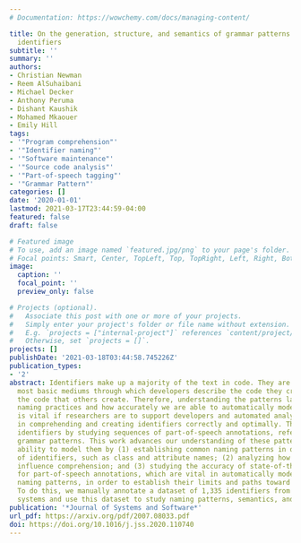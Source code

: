 ```yaml
---
# Documentation: https://wowchemy.com/docs/managing-content/

title: On the generation, structure, and semantics of grammar patterns in source code
  identifiers
subtitle: ''
summary: ''
authors:
- Christian Newman
- Reem AlSuhaibani
- Michael Decker
- Anthony Peruma
- Dishant Kaushik
- Mohamed Mkaouer
- Emily Hill
tags:
- '"Program comprehension"'
- '"Identifier naming"'
- '"Software maintenance"'
- '"Source code analysis"'
- '"Part-of-speech tagging"'
- '"Grammar Pattern"'
categories: []
date: '2020-01-01'
lastmod: 2021-03-17T23:44:59-04:00
featured: false
draft: false

# Featured image
# To use, add an image named `featured.jpg/png` to your page's folder.
# Focal points: Smart, Center, TopLeft, Top, TopRight, Left, Right, BottomLeft, Bottom, BottomRight.
image:
  caption: ''
  focal_point: ''
  preview_only: false

# Projects (optional).
#   Associate this post with one or more of your projects.
#   Simply enter your project's folder or file name without extension.
#   E.g. `projects = ["internal-project"]` references `content/project/deep-learning/index.md`.
#   Otherwise, set `projects = []`.
projects: []
publishDate: '2021-03-18T03:44:58.745226Z'
publication_types:
- '2'
abstract: Identifiers make up a majority of the text in code. They are one of the
  most basic mediums through which developers describe the code they create and understand
  the code that others create. Therefore, understanding the patterns latent in identifier
  naming practices and how accurately we are able to automatically model these patterns
  is vital if researchers are to support developers and automated analysis approaches
  in comprehending and creating identifiers correctly and optimally. This paper investigates
  identifiers by studying sequences of part-of-speech annotations, referred to as
  grammar patterns. This work advances our understanding of these patterns and our
  ability to model them by (1) establishing common naming patterns in different types
  of identifiers, such as class and attribute names; (2) analyzing how different patterns
  influence comprehension; and (3) studying the accuracy of state-of-the-art techniques
  for part-of-speech annotations, which are vital in automatically modeling identifier
  naming patterns, in order to establish their limits and paths toward improvement.
  To do this, we manually annotate a dataset of 1,335 identifiers from 20 open-source
  systems and use this dataset to study naming patterns, semantics, and tagger accuracy.
publication: '*Journal of Systems and Software*'
url_pdf: https://arxiv.org/pdf/2007.08033.pdf
doi: https://doi.org/10.1016/j.jss.2020.110740
---
```

